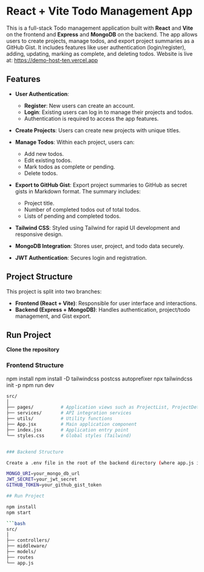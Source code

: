 # React + Vite Todo Management App

This is a full-stack Todo management application built with **React** and **Vite** on the frontend and **Express** and **MongoDB** on the backend. The app allows users to create projects, manage todos, and export project summaries as a GitHub Gist. It includes features like user authentication (login/register), adding, updating, marking as complete, and deleting todos.
Website is live at: https://demo-host-ten.vercel.app

## Features

- **User Authentication**: 
  - **Register**: New users can create an account.
  - **Login**: Existing users can log in to manage their projects and todos.
  - Authentication is required to access the app features.
  
- **Create Projects**: Users can create new projects with unique titles.
- **Manage Todos**: Within each project, users can:
  - Add new todos.
  - Edit existing todos.
  - Mark todos as complete or pending.
  - Delete todos.
- **Export to GitHub Gist**: Export project summaries to GitHub as secret gists in Markdown format. The summary includes:
  - Project title.
  - Number of completed todos out of total todos.
  - Lists of pending and completed todos.
- **Tailwind CSS**: Styled using Tailwind for rapid UI development and responsive design.
- **MongoDB Integration**: Stores user, project, and todo data securely.
- **JWT Authentication**: Secures login and registration.

## Project Structure

This project is split into two branches:
- **Frontend (React + Vite)**: Responsible for user interface and interactions.
- **Backend (Express + MongoDB)**: Handles authentication, project/todo management, and Gist export.

## Run Project

**Clone the repository**

### Frontend Structure

npm install 
npm install -D tailwindcss postcss autoprefixer
npx tailwindcss init -p
npm run dev

```bash
src/
│
├── pages/          # Application views such as ProjectList, ProjectDetails, Login, Register
├── services/       # API integration services
├── utils/          # Utility functions
├── App.jsx         # Main application component
├── index.jsx       # Application entry point
└── styles.css      # Global styles (Tailwind)


### Backend Structure

Create a .env file in the root of the backend directory (where app.js is located) with the following environment variables:

MONGO_URI=your_mongo_db_url
JWT_SECRET=your_jwt_secret
GITHUB_TOKEN=your_github_gist_token

## Run Project

npm install 
npm start

```bash
src/
│
├── controllers/  
├── middleware/      
├── models/        
├── routes        
└── app.js     
